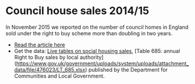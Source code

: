 # Council house sales 2014/15

In November 2015 we reported on the number of council homes in England sold under the right to buy scheme more than doubling in two years.

* [Read the article here](http://www.bbc.co.uk/news/uk-england-34798790)
* Get the data: [Live tables on social housing sales](https://www.gov.uk/government/statistical-data-sets/live-tables-on-social-housing-sales), [Table 685: annual Right to Buy sales by local authority] (https://www.gov.uk/government/uploads/system/uploads/attachment_data/file/476023/LT_685.xlsx) published by the Department for Communities and Local Government.
